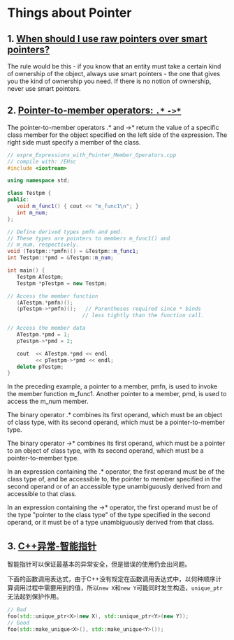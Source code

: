 # Things about Pointer

## 1. [When should I use raw pointers over smart pointers?](https://stackoverflow.com/questions/6675651/when-should-i-use-raw-pointers-over-smart-pointers)

The rule would be this - if you know that an entity must take a certain kind of ownership of the object, always use smart pointers - the one that gives you the kind of ownership you need. If there is no notion of ownership, never use smart pointers.

## 2. [Pointer-to-member operators: `.*` `->*`](https://learn.microsoft.com/en-us/cpp/cpp/pointer-to-member-operators-dot-star-and-star?view=msvc-170)

The pointer-to-member operators .* and ->* return the value of a specific class member for the object specified on the left side of the expression. The right side must specify a member of the class.

```cpp
// expre_Expressions_with_Pointer_Member_Operators.cpp
// compile with: /EHsc
#include <iostream>

using namespace std;

class Testpm {
public:
   void m_func1() { cout << "m_func1\n"; }
   int m_num;
};

// Define derived types pmfn and pmd.
// These types are pointers to members m_func1() and
// m_num, respectively.
void (Testpm::*pmfn)() = &Testpm::m_func1;
int Testpm::*pmd = &Testpm::m_num;

int main() {
   Testpm ATestpm;
   Testpm *pTestpm = new Testpm;

// Access the member function
   (ATestpm.*pmfn)();
   (pTestpm->*pmfn)();   // Parentheses required since * binds
                        // less tightly than the function call.

// Access the member data
   ATestpm.*pmd = 1;
   pTestpm->*pmd = 2;

   cout  << ATestpm.*pmd << endl
         << pTestpm->*pmd << endl;
   delete pTestpm;
}
```

In the preceding example, a pointer to a member, pmfn, is used to invoke the member function m_func1. Another pointer to a member, pmd, is used to access the m_num member.

The binary operator .* combines its first operand, which must be an object of class type, with its second operand, which must be a pointer-to-member type.

The binary operator ->* combines its first operand, which must be a pointer to an object of class type, with its second operand, which must be a pointer-to-member type.

In an expression containing the .* operator, the first operand must be of the class type of, and be accessible to, the pointer to member specified in the second operand or of an accessible type unambiguously derived from and accessible to that class.

In an expression containing the ->* operator, the first operand must be of the type "pointer to the class type" of the type specified in the second operand, or it must be of a type unambiguously derived from that class.

## 3. [C++异常-智能指针](https://mysteriouspreserve.com/blog/2022/04/08/Cpp-Exception-Smart-Pointer/)

智能指针可以保证最基本的异常安全，但是错误的使用仍会出问题。

下面的函数调用表达式，由于C++没有规定在函数调用表达式中，以何种顺序计算调用过程中需要用到的值，所以`new X`和`new Y`可能同时发生构造，`unique_ptr`无法起到保护作用。

```cpp
// Bad
foo(std::unique_ptr<X>(new X), std::unique_ptr<Y>(new Y));
// Good
foo(std::make_unique<X>(), std::make_unique<Y>());
```